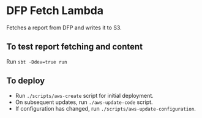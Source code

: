 # DFP Fetch Lambda

Fetches a report from DFP and writes it to S3.

## To test report fetching and content
Run `sbt -Ddev=true run`

## To deploy
* Run `./scripts/aws-create` script for initial deployment.
* On subsequent updates, run `./aws-update-code` script.
* If configuration has changed, run `./scripts/aws-update-configuration`.
